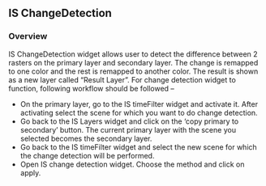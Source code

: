 ## IS ChangeDetection ##
### Overview ###
IS ChangeDetection widget allows user to detect the difference between 2 rasters on the primary layer and secondary layer. The change is remapped to one color and the rest is remapped to another color. The result is shown as a new layer called “Result Layer”.
For change detection widget to function, following workflow should be followed – 
*	On the primary layer, go to the IS timeFilter widget and activate it. After activating select the scene for which you want to do change detection. 
* Go back to the IS Layers widget and click on the ‘copy primary to secondary’ button. The current primary layer with the scene you selected becomes the secondary layer.
*	Go back to the IS timeFilter widget and select the new scene for which the change detection will be performed.
*	Open IS change detection widget. Choose the method and click on apply.
